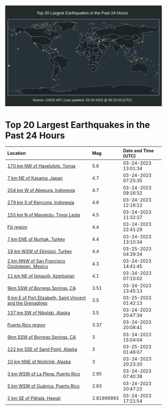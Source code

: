 ![Map](./map.png)

# Top 20 Largest Earthquakes in the Past 24 Hours

| Location | Mag | Date and Time (UTC) |
|:---|:---|:---|
| [170 km NW of Haveluloto, Tonga](https://earthquake.usgs.gov/earthquakes/eventpage/us7000jme4) | 5.6 | 03-24-2023 13:01:34 |
| [7 km NE of Kasama, Japan](https://earthquake.usgs.gov/earthquakes/eventpage/us7000jmct) | 4.7 | 03-24-2023 07:25:35 |
| [204 km W of Abepura, Indonesia](https://earthquake.usgs.gov/earthquakes/eventpage/us7000jmd7) | 4.7 | 03-24-2023 09:26:32 |
| [279 km S of Kencong, Indonesia](https://earthquake.usgs.gov/earthquakes/eventpage/us7000jmdy) | 4.6 | 03-24-2023 12:16:12 |
| [155 km N of Manatutu, Timor Leste](https://earthquake.usgs.gov/earthquakes/eventpage/us7000jmdp) | 4.5 | 03-24-2023 11:32:37 |
| [Fiji region](https://earthquake.usgs.gov/earthquakes/eventpage/us7000jmlr) | 4.4 | 03-24-2023 22:41:29 |
| [7 km ENE of Nurhak, Turkey](https://earthquake.usgs.gov/earthquakes/eventpage/us7000jme6) | 4.4 | 03-24-2023 13:10:34 |
| [19 km WSW of Ekinözü, Turkey](https://earthquake.usgs.gov/earthquakes/eventpage/us7000jmme) | 4.4 | 03-25-2023 04:39:34 |
| [2 km NNW of San Francisco Ozolotepec, Mexico](https://earthquake.usgs.gov/earthquakes/eventpage/us7000jmmj) | 4.3 | 03-24-2023 14:41:45 |
| [11 km NE of İsmayıllı, Azerbaijan](https://earthquake.usgs.gov/earthquakes/eventpage/us7000jmcr) | 4.1 | 03-24-2023 07:10:02 |
| [9km SSW of Borrego Springs, CA](https://earthquake.usgs.gov/earthquakes/eventpage/ci40189119) | 3.51 | 03-24-2023 13:45:13 |
| [9 km E of Port Elizabeth, Saint Vincent and the Grenadines](https://earthquake.usgs.gov/earthquakes/eventpage/us7000jmmd) | 3.5 | 03-25-2023 01:42:13 |
| [137 km SW of Nikolski, Alaska](https://earthquake.usgs.gov/earthquakes/eventpage/ak0233tlsmm2) | 3.5 | 03-24-2023 20:47:34 |
| [Puerto Rico region](https://earthquake.usgs.gov/earthquakes/eventpage/pr71401428) | 3.37 | 03-24-2023 20:08:41 |
| [9km SSW of Borrego Springs, CA](https://earthquake.usgs.gov/earthquakes/eventpage/ci40189359) | 3 | 03-24-2023 15:04:04 |
| [122 km SSE of Sand Point, Alaska](https://earthquake.usgs.gov/earthquakes/eventpage/us7000jmlz) | 3 | 03-25-2023 01:48:07 |
| [10 km NNE of Ninilchik, Alaska](https://earthquake.usgs.gov/earthquakes/eventpage/ak0233tlng6y) | 3 | 03-24-2023 20:23:20 |
| [3 km WSW of La Plena, Puerto Rico](https://earthquake.usgs.gov/earthquakes/eventpage/pr71401363) | 2.95 | 03-24-2023 07:40:38 |
| [5 km WSW of Guánica, Puerto Rico](https://earthquake.usgs.gov/earthquakes/eventpage/pr71401443) | 2.83 | 03-24-2023 20:47:22 |
| [2 km SE of Pāhala, Hawaii](https://earthquake.usgs.gov/earthquakes/eventpage/hv73348247) | 2.81999993 | 03-24-2023 17:21:54 |
